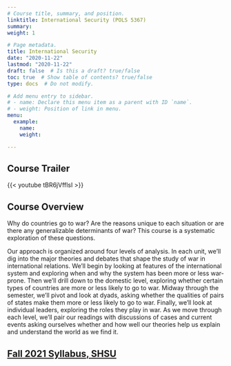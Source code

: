 ```yaml
---
# Course title, summary, and position.
linktitle: International Security (POLS 5367)
summary: 
weight: 1

# Page metadata.
title: International Security
date: "2020-11-22"
lastmod: "2020-11-22"
draft: false  # Is this a draft? true/false
toc: true  # Show table of contents? true/false
type: docs  # Do not modify.

# Add menu entry to sidebar.
# - name: Declare this menu item as a parent with ID `name`.
# - weight: Position of link in menu.
menu:
  example:
    name: 
    weight: 

---
```


## Course Trailer

{{< youtube tBR6jVfflsI >}}

## Course Overview

Why do countries go to war? Are the reasons unique to each situation or are there any generalizable determinants of war? This course is a systematic exploration of these questions.

Our approach is organized around four levels of analysis. In each unit, we’ll dig into the major theories and debates that shape the study of war in international relations. We’ll begin by looking at features of the international system and exploring when and why the system has been more or less war-prone. Then we’ll drill down to the domestic level, exploring whether certain types of countries are more or less likely to go to war. Midway through the semester, we’ll pivot and look at dyads, asking whether the qualities of pairs of states make them more or less likely to go to war. Finally, we’ll look at individual leaders, exploring the roles they play in war. As we move through each level, we’ll pair our readings with discussions of cases and current events asking ourselves whether and how well our theories help us explain and understand the world as we find it.

## [Fall 2021 Syllabus, SHSU](https://jasonenia.com/courses/pols4384/213pols5367.pdf)
